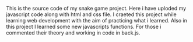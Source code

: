 This is the source code of my snake game project. 
Here i have uploded my javascript code along with html and css file.
I craeted this project while learning web development with the aim of practicing what i learned.
Also in this project I learned some new javascripts functions. For those i commented their theory and working in code in back.js.
